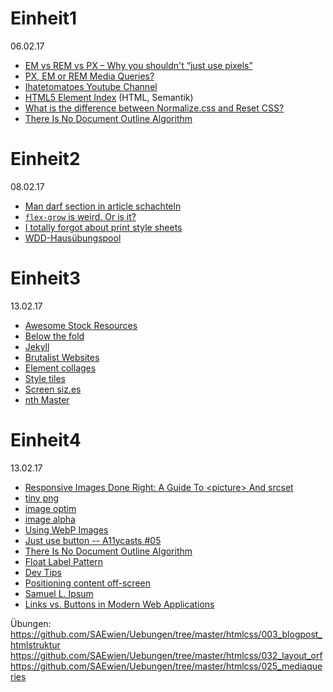 # Einheit1
06.02.17

* [EM vs REM vs PX – Why you shouldn't “just use pixels”](http://engageinteractive.co.uk/blog/em-vs-rem-vs-px)
* [PX, EM or REM Media Queries?](https://zellwk.com/blog/media-query-units/)
* [Ihatetomatoes Youtube Channel](https://www.youtube.com/channel/UC7O6CntQoAI-wYyJxYiqNUg)
* [HTML5 Element Index](http://html5doctor.com/element-index/) (HTML, Semantik)
* [What is the difference between Normalize.css and Reset CSS?](http://stackoverflow.com/questions/6887336/what-is-the-difference-between-normalize-css-and-reset-css)
* [There Is No Document Outline Algorithm](http://adrianroselli.com/2016/08/there-is-no-document-outline-algorithm.html)

# Einheit2
08.02.17
* [Man darf section in article schachteln](http://w3c.github.io/html/sections.html#the-article-element)
* [`flex-grow` is weird. Or is it?](https://css-tricks.com/flex-grow-is-weird/)
* [I totally forgot about print style sheets](https://uxdesign.cc/i-totally-forgot-about-print-style-sheets-f1e6604cfd6#.is7zxlvg8)
* [WDD-Hausübungspool](https://github.com/SAEwien/Uebungen)

# Einheit3
13.02.17
* [Awesome Stock Resources](https://github.com/neutraltone/awesome-stock-resources)
* [Below the fold](http://iampaddy.com/lifebelow600/)
* [Jekyll](https://jekyllrb.com/)
* [Brutalist Websites](http://brutalistwebsites.com/)
* [Element collages](http://danielmall.com/articles/rif-element-collages/)
* [Style tiles](http://styletil.es/)
* [Screen siz.es](http://screensiz.es/)
* [nth Master](http://nthmaster.com/)


# Einheit4
13.02.17

* [Responsive Images Done Right: A Guide To &lt;picture&gt; And srcset](https://www.smashingmagazine.com/2014/05/responsive-images-done-right-guide-picture-srcset/)
* [tiny png](https://tinypng.com/)
* [image optim](https://imageoptim.com/)
* [image alpha](https://pngmini.com/)
* [Using WebP Images](https://css-tricks.com/using-webp-images/)
* [Just use button -- A11ycasts #05](https://www.youtube.com/watch?v=CZGqnp06DnI)
* [There Is No Document Outline Algorithm](http://adrianroselli.com/2016/08/there-is-no-document-outline-algorithm.html)
* [Float Label Pattern](http://bradfrost.com/blog/post/float-label-pattern/)
* [Dev Tips](https://umaar.com/dev-tips/)
* [Positioning content off-screen](http://webaim.org/techniques/css/invisiblecontent/#absolutepositioning)
* [Samuel L. Ipsum](http://slipsum.com/)
* [Links vs. Buttons in Modern Web Applications](https://marcysutton.com/links-vs-buttons-in-modern-web-applications/)

Übungen:  
https://github.com/SAEwien/Uebungen/tree/master/htmlcss/003_blogpost_htmlstruktur
https://github.com/SAEwien/Uebungen/tree/master/htmlcss/032_layout_orf
https://github.com/SAEwien/Uebungen/tree/master/htmlcss/025_mediaqueries

